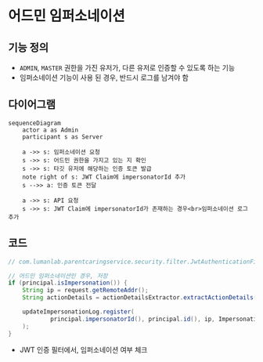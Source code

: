 # 어드민 임퍼소네이션

## 기능 정의

- `ADMIN`, `MASTER` 권한을 가진 유저가, 다른 유저로 인증할 수 있도록 하는 기능
- 임퍼소네이션 기능이 사용 된 경우, 반드시 로그를 남겨야 함

## 다이어그램

```mermaid
sequenceDiagram
    actor a as Admin
    participant s as Server
    
    a ->> s: 임퍼소네이션 요청
    s ->> s: 어드민 권한을 가지고 있는 지 확인
    s ->> s: 타깃 유저에 해당하는 인증 토큰 발급
    note right of s: JWT Claim에 impersonatorId 추가
    s -->> a: 인증 토큰 전달

    a ->> s: API 요청
    s ->> s: JWT Claim에 impersonatorId가 존재하는 경우<br>임퍼소네이션 로그 추가
```

## 코드

```java
// com.lumanlab.parentcaringservice.security.filter.JwtAuthenticationFilter

// 어드민 임퍼소네이션인 경우, 저장
if (principal.isImpersonation()) {
    String ip = request.getRemoteAddr();
    String actionDetails = actionDetailsExtractor.extractActionDetails(request);

    updateImpersonationLog.register(
            principal.impersonatorId(), principal.id(), ip, ImpersonationType.ACTION, actionDetails
    );
}
```

- JWT 인증 필터에서, 임퍼소네이션 여부 체크
